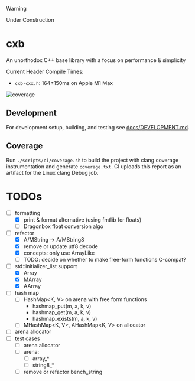 > [!WARNING]
> Under Construction

# cxb

An unorthodox C++ base library with a focus on performance & simplicity

Current Header Compile Times:
* `cxb-cxx.h`: 164±150ms on Apple M1 Max

![coverage](https://img.shields.io/endpoint?url=https://raw.githubusercontent.com/codex/cxb/gh-pages/coverage.json)

## Development

For development setup, building, and testing see [docs/DEVELOPMENT.md](docs/DEVELOPMENT.md).

## Coverage

Run `./scripts/ci/coverage.sh` to build the project with clang coverage instrumentation and generate `coverage.txt`. CI uploads this report as an artifact for the Linux clang Debug job.

# TODOs
- [ ] formatting
    - [x] print & format alternative (using fmtlib for floats)
    - [ ] Dragonbox float conversion algo
- [ ] refactor
    - [x] A/MString -> A/MString8
    - [x] remove or update utf8 decode
    - [x] concepts: only use ArrayLike
    - [ ] TODO: decide on whether to make free-form functions C-compat?
- [ ] std::initializer_list support
    - [x] Array
    - [x] MArray
    - [x] AArray
- [ ] hash map
    - [ ] HashMap<K, V> on arena with free form functions
        - hashmap_put(m, a, k, v)
        - hashmap_get(m, a, k, v)
        - hashmap_exists(m, a, k, v)
    - [ ] MHashMap<K, V>, AHashMap<K, V> on allocator
- [ ] arena allocator
- [ ] test cases
    - [ ] arena allocator
    - [ ] arena: 
        - [ ] array_*
        - [ ] string8_*
    - [ ] remove or refactor bench_string
